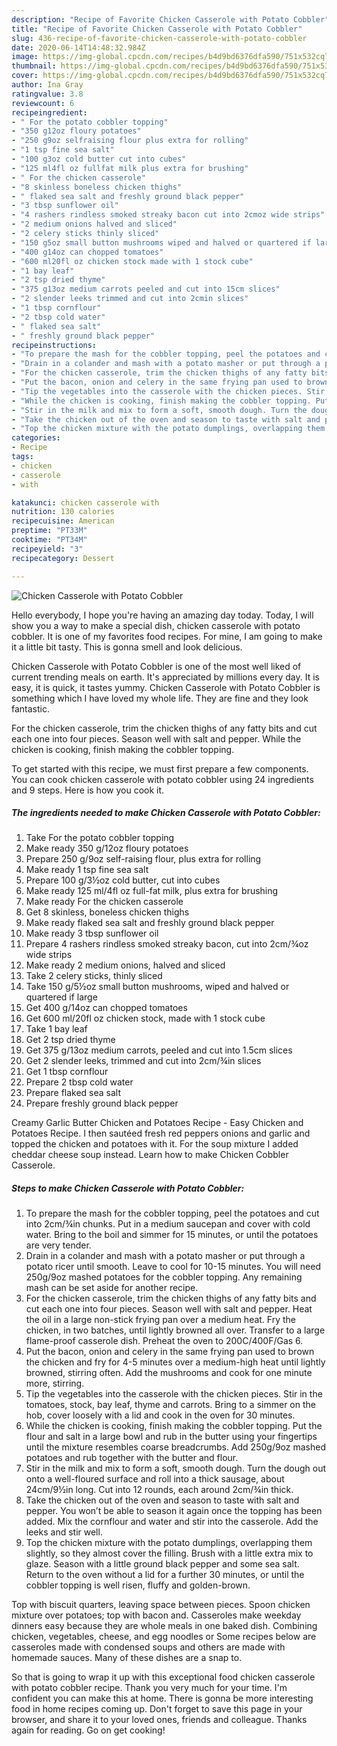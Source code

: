 ```yaml
---
description: "Recipe of Favorite Chicken Casserole with Potato Cobbler"
title: "Recipe of Favorite Chicken Casserole with Potato Cobbler"
slug: 436-recipe-of-favorite-chicken-casserole-with-potato-cobbler
date: 2020-06-14T14:48:32.984Z
image: https://img-global.cpcdn.com/recipes/b4d9bd6376dfa590/751x532cq70/chicken-casserole-with-potato-cobbler-recipe-main-photo.jpg
thumbnail: https://img-global.cpcdn.com/recipes/b4d9bd6376dfa590/751x532cq70/chicken-casserole-with-potato-cobbler-recipe-main-photo.jpg
cover: https://img-global.cpcdn.com/recipes/b4d9bd6376dfa590/751x532cq70/chicken-casserole-with-potato-cobbler-recipe-main-photo.jpg
author: Ina Gray
ratingvalue: 3.8
reviewcount: 6
recipeingredient:
- " For the potato cobbler topping"
- "350 g12oz floury potatoes"
- "250 g9oz selfraising flour plus extra for rolling"
- "1 tsp fine sea salt"
- "100 g3oz cold butter cut into cubes"
- "125 ml4fl oz fullfat milk plus extra for brushing"
- " For the chicken casserole"
- "8 skinless boneless chicken thighs"
- " flaked sea salt and freshly ground black pepper"
- "3 tbsp sunflower oil"
- "4 rashers rindless smoked streaky bacon cut into 2cmoz wide strips"
- "2 medium onions halved and sliced"
- "2 celery sticks thinly sliced"
- "150 g5oz small button mushrooms wiped and halved or quartered if large"
- "400 g14oz can chopped tomatoes"
- "600 ml20fl oz chicken stock made with 1 stock cube"
- "1 bay leaf"
- "2 tsp dried thyme"
- "375 g13oz medium carrots peeled and cut into 15cm slices"
- "2 slender leeks trimmed and cut into 2cmin slices"
- "1 tbsp cornflour"
- "2 tbsp cold water"
- " flaked sea salt"
- " freshly ground black pepper"
recipeinstructions:
- "To prepare the mash for the cobbler topping, peel the potatoes and cut into 2cm/¾in chunks. Put in a medium saucepan and cover with cold water. Bring to the boil and simmer for 15 minutes, or until the potatoes are very tender."
- "Drain in a colander and mash with a potato masher or put through a potato ricer until smooth. Leave to cool for 10-15 minutes. You will need 250g/9oz mashed potatoes for the cobbler topping. Any remaining mash can be set aside for another recipe."
- "For the chicken casserole, trim the chicken thighs of any fatty bits and cut each one into four pieces. Season well with salt and pepper. Heat the oil in a large non-stick frying pan over a medium heat. Fry the chicken, in two batches, until lightly browned all over. Transfer to a large flame-proof casserole dish. Preheat the oven to 200C/400F/Gas 6."
- "Put the bacon, onion and celery in the same frying pan used to brown the chicken and fry for 4-5 minutes over a medium-high heat until lightly browned, stirring often. Add the mushrooms and cook for one minute more, stirring."
- "Tip the vegetables into the casserole with the chicken pieces. Stir in the tomatoes, stock, bay leaf, thyme and carrots. Bring to a simmer on the hob, cover loosely with a lid and cook in the oven for 30 minutes."
- "While the chicken is cooking, finish making the cobbler topping. Put the flour and salt in a large bowl and rub in the butter using your fingertips until the mixture resembles coarse breadcrumbs. Add 250g/9oz mashed potatoes and rub together with the butter and flour."
- "Stir in the milk and mix to form a soft, smooth dough. Turn the dough out onto a well-floured surface and roll into a thick sausage, about 24cm/9½in long. Cut into 12 rounds, each around 2cm/¾in thick."
- "Take the chicken out of the oven and season to taste with salt and pepper. You won’t be able to season it again once the topping has been added. Mix the cornflour and water and stir into the casserole. Add the leeks and stir well."
- "Top the chicken mixture with the potato dumplings, overlapping them slightly, so they almost cover the filling. Brush with a little extra mix to glaze. Season with a little ground black pepper and some sea salt. Return to the oven without a lid for a further 30 minutes, or until the cobbler topping is well risen, fluffy and golden-brown."
categories:
- Recipe
tags:
- chicken
- casserole
- with

katakunci: chicken casserole with 
nutrition: 130 calories
recipecuisine: American
preptime: "PT33M"
cooktime: "PT34M"
recipeyield: "3"
recipecategory: Dessert

---
```



![Chicken Casserole with Potato Cobbler](https://img-global.cpcdn.com/recipes/b4d9bd6376dfa590/751x532cq70/chicken-casserole-with-potato-cobbler-recipe-main-photo.jpg)

Hello everybody, I hope you're having an amazing day today. Today, I will show you a way to make a special dish, chicken casserole with potato cobbler. It is one of my favorites food recipes. For mine, I am going to make it a little bit tasty. This is gonna smell and look delicious.

Chicken Casserole with Potato Cobbler is one of the most well liked of current trending meals on earth. It's appreciated by millions every day. It is easy, it is quick, it tastes yummy. Chicken Casserole with Potato Cobbler is something which I have loved my whole life. They are fine and they look fantastic.

For the chicken casserole, trim the chicken thighs of any fatty bits and cut each one into four pieces. Season well with salt and pepper. While the chicken is cooking, finish making the cobbler topping.


To get started with this recipe, we must first prepare a few components. You can cook chicken casserole with potato cobbler using 24 ingredients and 9 steps. Here is how you cook it.

<!--inarticleads1-->

##### The ingredients needed to make Chicken Casserole with Potato Cobbler:

1. Take  For the potato cobbler topping
1. Make ready 350 g/12oz floury potatoes
1. Prepare 250 g/9oz self-raising flour, plus extra for rolling
1. Make ready 1 tsp fine sea salt
1. Prepare 100 g/3½oz cold butter, cut into cubes
1. Make ready 125 ml/4fl oz full-fat milk, plus extra for brushing
1. Make ready  For the chicken casserole
1. Get 8 skinless, boneless chicken thighs
1. Make ready  flaked sea salt and freshly ground black pepper
1. Make ready 3 tbsp sunflower oil
1. Prepare 4 rashers rindless smoked streaky bacon, cut into 2cm/¾oz wide strips
1. Make ready 2 medium onions, halved and sliced
1. Take 2 celery sticks, thinly sliced
1. Take 150 g/5½oz small button mushrooms, wiped and halved or quartered if large
1. Get 400 g/14oz can chopped tomatoes
1. Get 600 ml/20fl oz chicken stock, made with 1 stock cube
1. Take 1 bay leaf
1. Get 2 tsp dried thyme
1. Get 375 g/13oz medium carrots, peeled and cut into 1.5cm slices
1. Get 2 slender leeks, trimmed and cut into 2cm/¾in slices
1. Get 1 tbsp cornflour
1. Prepare 2 tbsp cold water
1. Prepare  flaked sea salt
1. Prepare  freshly ground black pepper


Creamy Garlic Butter Chicken and Potatoes Recipe - Easy Chicken and Potatoes Recipe. I then sautéed fresh red peppers onions and garlic and topped the chicken and potatoes with it. For the soup mixture I added cheddar cheese soup instead. Learn how to make Chicken Cobbler Casserole. 

<!--inarticleads2-->

##### Steps to make Chicken Casserole with Potato Cobbler:

1. To prepare the mash for the cobbler topping, peel the potatoes and cut into 2cm/¾in chunks. Put in a medium saucepan and cover with cold water. Bring to the boil and simmer for 15 minutes, or until the potatoes are very tender.
1. Drain in a colander and mash with a potato masher or put through a potato ricer until smooth. Leave to cool for 10-15 minutes. You will need 250g/9oz mashed potatoes for the cobbler topping. Any remaining mash can be set aside for another recipe.
1. For the chicken casserole, trim the chicken thighs of any fatty bits and cut each one into four pieces. Season well with salt and pepper. Heat the oil in a large non-stick frying pan over a medium heat. Fry the chicken, in two batches, until lightly browned all over. Transfer to a large flame-proof casserole dish. Preheat the oven to 200C/400F/Gas 6.
1. Put the bacon, onion and celery in the same frying pan used to brown the chicken and fry for 4-5 minutes over a medium-high heat until lightly browned, stirring often. Add the mushrooms and cook for one minute more, stirring.
1. Tip the vegetables into the casserole with the chicken pieces. Stir in the tomatoes, stock, bay leaf, thyme and carrots. Bring to a simmer on the hob, cover loosely with a lid and cook in the oven for 30 minutes.
1. While the chicken is cooking, finish making the cobbler topping. Put the flour and salt in a large bowl and rub in the butter using your fingertips until the mixture resembles coarse breadcrumbs. Add 250g/9oz mashed potatoes and rub together with the butter and flour.
1. Stir in the milk and mix to form a soft, smooth dough. Turn the dough out onto a well-floured surface and roll into a thick sausage, about 24cm/9½in long. Cut into 12 rounds, each around 2cm/¾in thick.
1. Take the chicken out of the oven and season to taste with salt and pepper. You won’t be able to season it again once the topping has been added. Mix the cornflour and water and stir into the casserole. Add the leeks and stir well.
1. Top the chicken mixture with the potato dumplings, overlapping them slightly, so they almost cover the filling. Brush with a little extra mix to glaze. Season with a little ground black pepper and some sea salt. Return to the oven without a lid for a further 30 minutes, or until the cobbler topping is well risen, fluffy and golden-brown.


Top with biscuit quarters, leaving space between pieces. Spoon chicken mixture over potatoes; top with bacon and. Casseroles make weekday dinners easy because they are whole meals in one baked dish. Combining chicken, vegetables, cheese, and egg noodles or Some recipes below are casseroles made with condensed soups and others are made with homemade sauces. Many of these dishes are a snap to. 

So that is going to wrap it up with this exceptional food chicken casserole with potato cobbler recipe. Thank you very much for your time. I'm confident you can make this at home. There is gonna be more interesting food in home recipes coming up. Don't forget to save this page in your browser, and share it to your loved ones, friends and colleague. Thanks again for reading. Go on get cooking!
